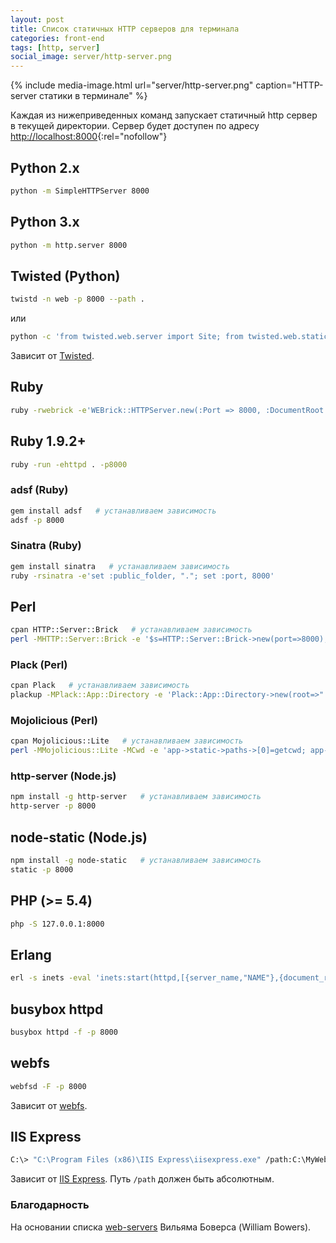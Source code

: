 ```yaml
---
layout: post
title: Список статичных HTTP серверов для терминала
categories: front-end
tags: [http, server]
social_image: server/http-server.png
---
```


{%
	include media-image.html
	url="server/http-server.png"
	caption="HTTP-server статики в терминале"
%}

Каждая из нижеприведенных команд запускает статичный http сервер в текущей директории. Сервер будет доступен по адресу [http://localhost:8000](http://localhost:8000){:rel="nofollow"}

<!-- more -->

## Python 2.x
~~~bash
python -m SimpleHTTPServer 8000
~~~

## Python 3.x
~~~bash
python -m http.server 8000
~~~

## Twisted (Python)
~~~bash
twistd -n web -p 8000 --path .
~~~

или

~~~bash
python -c 'from twisted.web.server import Site; from twisted.web.static import File; from twisted.internet import reactor; reactor.listenTCP(8000, Site(File("."))); reactor.run()'
~~~

Зависит от [Twisted](http://twistedmatrix.com/trac/wiki/Downloads).

## Ruby
~~~bash
ruby -rwebrick -e'WEBrick::HTTPServer.new(:Port => 8000, :DocumentRoot => Dir.pwd).start'
~~~

## Ruby 1.9.2+
~~~bash
ruby -run -ehttpd . -p8000
~~~

### adsf (Ruby)
~~~bash
gem install adsf   # устанавливаем зависимость
adsf -p 8000
~~~

### Sinatra (Ruby)
~~~bash
gem install sinatra   # устанавливаем зависимость
ruby -rsinatra -e'set :public_folder, "."; set :port, 8000'
~~~

## Perl
~~~bash
cpan HTTP::Server::Brick   # устанавливаем зависимость
perl -MHTTP::Server::Brick -e '$s=HTTP::Server::Brick->new(port=>8000); $s->mount("/"=>{path=>"."}); $s->start'
~~~

### Plack (Perl)

~~~bash
cpan Plack   # устанавливаем зависимость
plackup -MPlack::App::Directory -e 'Plack::App::Directory->new(root=>".");' -p 8000
~~~


### Mojolicious (Perl)

~~~bash
cpan Mojolicious::Lite   # устанавливаем зависимость
perl -MMojolicious::Lite -MCwd -e 'app->static->paths->[0]=getcwd; app->start' daemon -l http://*:8000
~~~

### http-server (Node.js)

~~~bash
npm install -g http-server   # устанавливаем зависимость
http-server -p 8000
~~~

## node-static (Node.js)

~~~bash
npm install -g node-static   # устанавливаем зависимость
static -p 8000
~~~

## PHP (>= 5.4)

~~~bash
php -S 127.0.0.1:8000
~~~


## Erlang

~~~bash
erl -s inets -eval 'inets:start(httpd,[{server_name,"NAME"},{document_root, "."},{server_root, "."},{port, 8000},{mime_types,[{"html","text/html"},{"htm","text/html"},{"js","text/javascript"},{"css","text/css"},{"gif","image/gif"},{"jpg","image/jpeg"},{"jpeg","image/jpeg"},{"png","image/png"}]}]).'
~~~


## busybox httpd

~~~bash
busybox httpd -f -p 8000
~~~


## webfs

~~~bash
webfsd -F -p 8000
~~~

Зависит от [webfs](http://linux.bytesex.org/misc/webfs.html).

## IIS Express

~~~bash
C:\> "C:\Program Files (x86)\IIS Express\iisexpress.exe" /path:C:\MyWeb /port:8000
~~~

Зависит от [IIS Express](http://www.iis.net/learn/extensions/introduction-to-iis-express/iis-express-overview). Путь `/path` должен быть абсолютным.

### Благодарность
На основании списка [web-servers](https://gist.github.com/willurd/5720255) Вильяма Боверса (William Bowers).
